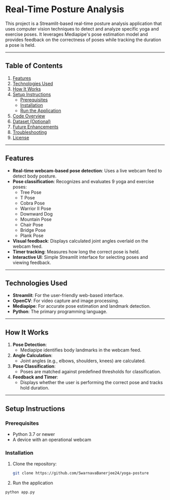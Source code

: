 # Real-Time Posture Analysis

This project is a Streamlit-based real-time posture analysis application that uses computer vision techniques to detect and analyze specific yoga and exercise poses. It leverages Mediapipe's pose estimation model and provides feedback on the correctness of poses while tracking the duration a pose is held.

---

## Table of Contents
1. [Features](#features)
2. [Technologies Used](#technologies-used)
3. [How It Works](#how-it-works)
4. [Setup Instructions](#setup-instructions)
   - [Prerequisites](#prerequisites)
   - [Installation](#installation)
   - [Run the Application](#run-the-application)
5. [Code Overview](#code-overview)
6. [Dataset (Optional)](#dataset-optional)
7. [Future Enhancements](#future-enhancements)
8. [Troubleshooting](#troubleshooting)
9. [License](#license)

---

## Features

- **Real-time webcam-based pose detection**: Uses a live webcam feed to detect body posture.
- **Pose classification**: Recognizes and evaluates 9 yoga and exercise poses:
  - Tree Pose
  - T Pose
  - Cobra Pose
  - Warrior II Pose
  - Downward Dog
  - Mountain Pose
  - Chair Pose
  - Bridge Pose
  - Plank Pose
- **Visual feedback**: Displays calculated joint angles overlaid on the webcam feed.
- **Timer tracking**: Measures how long the correct pose is held.
- **Interactive UI**: Simple Streamlit interface for selecting poses and viewing feedback.

---

## Technologies Used

- **Streamlit**: For the user-friendly web-based interface.
- **OpenCV**: For video capture and image processing.
- **Mediapipe**: For accurate pose estimation and landmark detection.
- **Python**: The primary programming language.

---

## How It Works

1. **Pose Detection**:
   - Mediapipe identifies body landmarks in the webcam feed.
2. **Angle Calculation**:
   - Joint angles (e.g., elbows, shoulders, knees) are calculated.
3. **Pose Classification**:
   - Poses are matched against predefined thresholds for classification.
4. **Feedback and Timer**:
   - Displays whether the user is performing the correct pose and tracks hold duration.

---

## Setup Instructions

### Prerequisites
- Python 3.7 or newer
- A device with an operational webcam

### Installation
1. Clone the repository:
   ```bash
   git clone https://github.com/SwarnavaBanerjee24/yoga-posture
2. Run the application
```bash
python app.py
